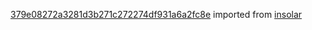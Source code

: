 [379e08272a3281d3b271c272274df931a6a2fc8e](https://github.com/insolar/insolar/commit/379e08272a3281d3b271c272274df931a6a2fc8e) imported from [insolar](https://github.com/insolar/insolar)
